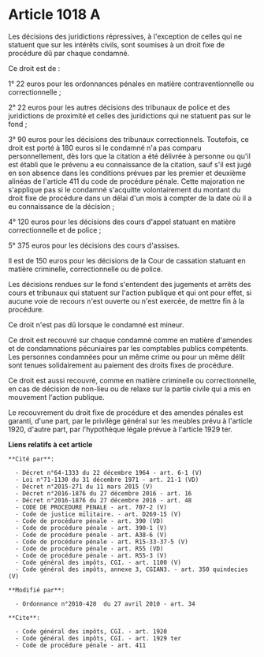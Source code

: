 # Article 1018 A

Les décisions des juridictions répressives, à l'exception de celles qui ne statuent que sur les intérêts civils, sont
soumises à un droit fixe de procédure dû par chaque condamné. 

Ce droit est de : 

1° 22 euros pour les ordonnances pénales en matière contraventionnelle ou correctionnelle ; 

2° 22 euros pour les autres décisions des tribunaux de police et des juridictions de proximité et celles des juridictions qui
ne statuent pas sur le fond ; 

3° 90 euros pour les décisions des tribunaux correctionnels. Toutefois, ce droit est porté à 180 euros si le condamné n'a pas
comparu personnellement, dès lors que la citation a été délivrée à personne ou qu'il est établi que le prévenu a eu
connaissance de la citation, sauf s'il est jugé en son absence dans les conditions prévues par les premier et deuxième
alinéas de l'article 411 du code de procédure pénale. Cette majoration ne s'applique pas si le condamné s'acquitte
volontairement du montant du droit fixe de procédure dans un délai d'un mois à compter de la date où il a eu connaissance de
la décision ; 

4° 120 euros pour les décisions des cours d'appel statuant en matière correctionnelle et de police ; 

5° 375 euros pour les décisions des cours d'assises. 

Il est de 150 euros pour les décisions de la Cour de cassation statuant en matière criminelle, correctionnelle ou de police. 

Les décisions rendues sur le fond s'entendent des jugements et arrêts des cours et tribunaux qui statuent sur l'action
publique et qui ont pour effet, si aucune voie de recours n'est ouverte ou n'est exercée, de mettre fin à la procédure. 

Ce droit n'est pas dû lorsque le condamné est mineur. 

Ce droit est recouvré sur chaque condamné comme en matière d'amendes et de condamnations pécuniaires par les comptables
publics compétents. Les personnes condamnées pour un même crime ou pour un même délit sont tenues solidairement au paiement
des droits fixes de procédure. 

Ce droit est aussi recouvré, comme en matière criminelle ou correctionnelle, en cas de décision de non-lieu ou de relaxe sur
la partie civile qui a mis en mouvement l'action publique. 

Le recouvrement du droit fixe de procédure et des amendes pénales est garanti, d'une part, par le privilège général sur les
meubles prévu à l'article 1920, d'autre part, par l'hypothèque légale prévue à l'article 1929 ter.

**Liens relatifs à cet article**

	**Cité par**:

	  - Décret n°64-1333 du 22 décembre 1964 - art. 6-1 (V)
	  - Loi n°71-1130 du 31 décembre 1971 - art. 21-1 (VD)
	  - Décret n°2015-271 du 11 mars 2015 (V)
	  - Décret n°2016-1876 du 27 décembre 2016 - art. 16
	  - Décret n°2016-1876 du 27 décembre 2016 - art. 48
	  - CODE DE PROCEDURE PENALE - art. 707-2 (V)
	  - Code de justice militaire. - art. D269-15 (V)
	  - Code de procédure pénale - art. 390 (VD)
	  - Code de procédure pénale - art. 390-1 (V)
	  - Code de procédure pénale - art. A38-6 (V)
	  - Code de procédure pénale - art. R15-33-37-5 (V)
	  - Code de procédure pénale - art. R55 (VD)
	  - Code de procédure pénale - art. R55-3 (V)
	  - Code général des impôts, CGI. - art. 1100 (V)
	  - Code général des impôts, annexe 3, CGIAN3. - art. 350 quindecies (V)

	**Modifié par**:

	  - Ordonnance n°2010-420  du 27 avril 2010 - art. 34

	**Cite**:

	  - Code général des impôts, CGI. - art. 1920
	  - Code général des impôts, CGI. - art. 1929 ter
	  - Code de procédure pénale - art. 411
